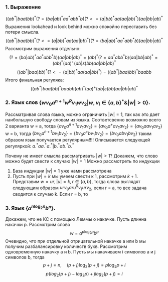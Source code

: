 ### 1. Выражение 
$$((ab^*|baa)bb)^*(?= (ba|ab)^*aa^*abb^*b) (?<= (a|bb)^*aa(aa|bb)^*) (aa|bb|ab)^*$$
Выражения lookahead и look behind можно спокойно переставить без потери смысла.
$$((ab^*|baa)bb)^* (?<= (a|bb)^*aa(aa|bb)^*) (?= (ba|ab)^*aa^*abb^*b) (aa|bb|ab)^*$$
Рассмотрим выражения отдельно:
$$(?= (ba|ab)^*aa^*abb^*b) (aa|bb|ab)^* = (ab)^*(?= aa^*abb^*b) (aa|bb|ab)^* = 
(ab)^*(aa)^+(ab |\varepsilon)bb(aa|bb|ab)^*$$
$$ ((ab^*|baa)bb)^* (?<= (a|bb)^*aa(aa|bb)^*) = ((ab^*|baa)bb)^* baabb  $$
Итого финальная регуляка:
$$ ((ab^*|baa)bb)^* baabb (ab)^*(aa)^+(ab |\varepsilon)bb(aa|bb|ab)^*$$
### 2. Язык слов $\{wv_0a^{n+1}w^Rv_1wv_2 | w, v_i \in \{a,b\}^* \& |w| > 0\}$.
Рассматривая слова языка, можно ограничить $|w|=1$, так как это дает наибольшую свободу словам из языка.
Соответсвенно возможно всего 2 варианта 
w = a, тогда $\{av_0a^{n+1}av_1av_2\}=\{av_0a^+av_1av_2\}=\{av_0aav_1av_2\}$
w = b, тогда $\{bv_0a^{n+1}bv_1bv_2\}=\{bv_0a^+bv_1bv_2\}=\{bv_0abv_1bv_2\}$
таким образом язык получается регулярным!!!!
Описывается следующей регуляркой: $a.^*aa.^*a.^*|b.^*ab.^*b.^*$

Почему не имеет смысла рассматривать $|w| > 1$?
Докажем, что слово можно будет свести к случаю $|w|=1$
Можно рассмотреть по индукции
1) База индукции $|w|=1$ уже нами рассмотрена
2) Пусть при $|w|=k$ мы умеем свести к 1, рассмотрим $k+1$. Представим $w = ur, |u| = k, r \in \{a,b\}$, тогда слова выглядят следующим образом $urv_0aru^Rv_1urv_2$, если r = a, то все задача сводится к случаю k. Если r = b, то

### 3. Язык $\{a^{n\log _2n}b^n\}$.
Докажем, что не КС с помощью Леммы о накачке.
Пусть длинна накачки p. Рассмотрим слово 
$$w = a^{p \log_2 p} b^{p}$$
Очевидно, что при отдельной отрицательной накачке a или b мы получим разбалансировку количеств букв.
Рассмотрим одновременную накачку a и b. Пусть мы накачиваем i символов a и j символов b, тогда 
$$p + j = n, \quad (p+j)\log_2(p+j) = p\log_2p + i$$
$$p(log_2(p+j) - log_2p) + jlog_2(p+j) = i$$
